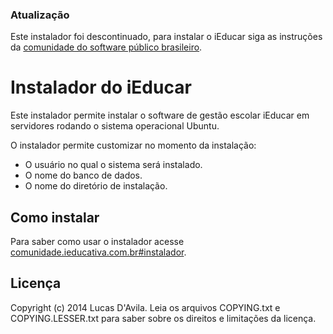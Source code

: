 ### Atualização 

Este instalador foi descontinuado, para instalar o iEducar siga as instruções da [comunidade do software público brasileiro](https://softwarepublico.gov.br/social/i-educar).
  
# Instalador do iEducar
Este instalador permite instalar o software de gestão escolar iEducar em servidores rodando o sistema operacional Ubuntu.  

O instalador permite customizar no momento da instalação:  

* O usuário no qual o sistema será instalado.
* O nome do banco de dados.
* O nome do diretório de instalação.

## Como instalar
Para saber como usar o instalador acesse [comunidade.ieducativa.com.br#instalador](http://comunidade.ieducativa.com.br#instalador).

## Licença
Copyright (c) 2014 Lucas D'Avila. Leia os arquivos COPYING.txt e COPYING.LESSER.txt para saber sobre os direitos e limitações da licença.
